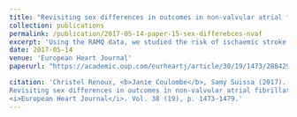 ```yaml
---
title: "Revisiting sex differences in outcomes in non-valvular atrial fibrillation: a population-based cohort study"
collection: publications
permalink: /publication/2017-05-14-paper-15-sex-differebces-nvaf
excerpt: 'Using the RAMQ data, we studied the risk of ischaemic stroke in NVAF patients across sex, using a more accurate adjustment for confounding via time-dependent definitions for the confounders.'
date: 2017-05-14
venue: 'European Heart Journal'
paperurl: "https://academic.oup.com/eurheartj/article/38/19/1473/2884298"

citation: 'Christel Renoux, <b>Janie Coulombe</b>, Samy Suissa (2017). &quot;
Revisiting sex differences in outcomes in non-valvular atrial fibrillation: a population-based cohort study &quot; 
<i>European Heart Journal</i>. Vol. 38 (19), p. 1473-1479.'
---
```

